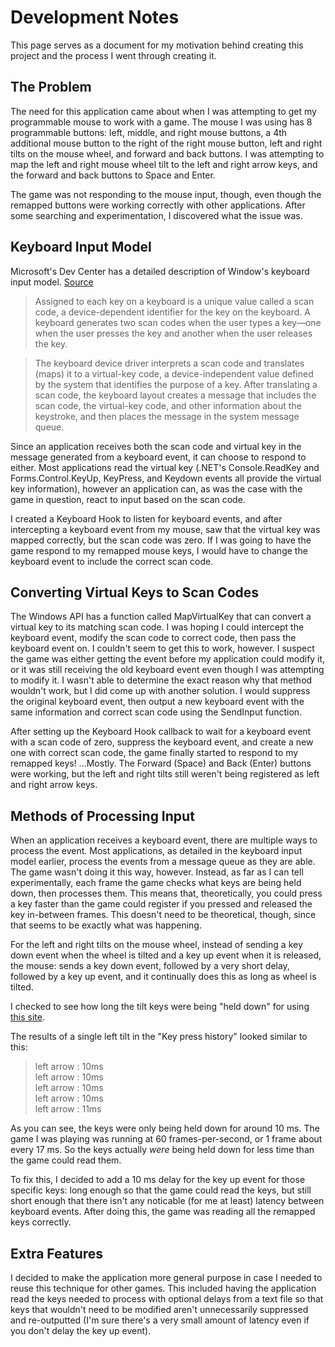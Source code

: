 # Development Notes
This page serves as a document for my motivation behind creating this project and the process I went through creating it.

## The Problem
The need for this application came about when I was attempting to get my programmable mouse to work with a game. The mouse I was using has 8 programmable buttons: left, middle, and right mouse buttons, a 4th additional mouse button to the right of the right mouse button, left and right tilts on the mouse wheel, and forward and back buttons. I was attempting to map the left and right mouse wheel tilt to the left and right arrow keys, and the forward and back buttons to Space and Enter.

The game was not responding to the mouse input, though, even though the remapped buttons were working correctly with other applications. After some searching and experimentation, I discovered what the issue was.

## Keyboard Input Model
Microsoft's Dev Center has a detailed description of Window's keyboard input model. [Source](https://msdn.microsoft.com/en-us/library/windows/desktop/ms646267(v=vs.85).aspx)
>Assigned to each key on a keyboard is a unique value called a scan code, a device-dependent identifier for the key on the keyboard. A keyboard generates two scan codes when the user types a key—one when the user presses the key and another when the user releases the key.

>The keyboard device driver interprets a scan code and translates (maps) it to a virtual-key code, a device-independent value defined by the system that identifies the purpose of a key. After translating a scan code, the keyboard layout creates a message that includes the scan code, the virtual-key code, and other information about the keystroke, and then places the message in the system message queue.

Since an application receives both the scan code and virtual key in the message generated from a keyboard event, it can choose to respond to either. Most applications read the virtual key (.NET's Console.ReadKey and Forms.Control.KeyUp, KeyPress, and Keydown events all provide the virtual key information), however an application can, as was the case with the game in question, react to input based on the scan code.

I created a Keyboard Hook to listen for keyboard events, and after intercepting a keyboard event from my mouse, saw that the virtual key was mapped correctly, but the scan code was zero. If I was going to have the game respond to my remapped mouse keys, I would have to change the keyboard event to include the correct scan code.

## Converting Virtual Keys to Scan Codes
The Windows API has a function called MapVirtualKey that can convert a virtual key to its matching scan code. I was hoping I could intercept the keyboard event, modify the scan code to correct code, then pass the keyboard event on. I couldn't seem to get this to work, however. I suspect the game was either getting the event before my application could modify it, or it was still receiving the old keyboard event even though I was attempting to modify it. I wasn't able to determine the exact reason why that method wouldn't work, but I did come up with another solution. I would suppress the original keyboard event, then output a new keyboard event with the same information and correct scan code using the SendInput function.

After setting up the Keyboard Hook callback to wait for a keyboard event with a scan code of zero, suppress the keyboard event, and create a new one with correct scan code, the game finally started to respond to my remapped keys! ...Mostly. The Forward (Space) and Back (Enter) buttons were working, but the left and right tilts still weren't being registered as left and right arrow keys.

## Methods of Processing Input
When an application receives a keyboard event, there are multiple ways to process the event. Most applications, as detailed in the keyboard input model earlier, process the events from a message queue as they are able. The game wasn't doing it this way, however. Instead, as far as I can tell experimentally, each frame the game checks what keys are being held down, then processes them. This means that, theoretically, you could press a key faster than the game could register if you pressed and released the key in-between frames. This doesn't need to be theoretical, though, since that seems to be exactly what was happening.

For the left and right tilts on the mouse wheel, instead of sending a key down event when the wheel is tilted and a key up event when it is released, the mouse: sends a key down event, followed by a very short delay, followed by a key up event, and it continually does this as long as wheel is tilted.

I checked to see how long the tilt keys were being "held down" for using [this site](http://blog.seethis.link/scan-rate-estimator/).

The results of a single left tilt in the "Key press history" looked similar to this:

>left arrow : 10ms  
>left arrow : 10ms  
>left arrow : 10ms  
>left arrow : 10ms  
>left arrow : 11ms  

As you can see, the keys were only being held down for around 10 ms. The game I was playing was running at 60 frames-per-second, or 1 frame about every 17 ms. So the keys actually *were* being held down for less time than the game could read them.

To fix this, I decided to add a 10 ms delay for the key up event for those specific keys: long enough so that the game could read the keys, but still short enough that there isn't any noticable (for me at least) latency between keyboard events. After doing this, the game was reading all the remapped keys correctly.

## Extra Features
I decided to make the application more general purpose in case I needed to reuse this technique for other games. This included having the application read the keys needed to process with optional delays from a text file so that keys that wouldn't need to be modified aren't unnecessarily suppressed and re-outputted (I'm sure there's a very small amount of latency even if you don't delay the key up event).
